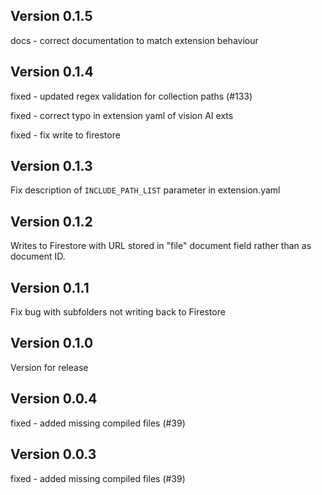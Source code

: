 ## Version 0.1.5

docs - correct documentation to match extension behaviour

## Version 0.1.4

fixed - updated regex validation for collection paths (#133)

fixed - correct typo in extension yaml of vision AI exts

fixed - fix write to firestore

## Version 0.1.3

Fix description of `INCLUDE_PATH_LIST` parameter in extension.yaml

## Version 0.1.2

Writes to Firestore with URL stored in "file" document field rather than as document ID.

## Version 0.1.1

Fix bug with subfolders not writing back to Firestore

## Version 0.1.0

Version for release

## Version 0.0.4

fixed - added missing compiled files (#39)

## Version 0.0.3

fixed - added missing compiled files (#39)
